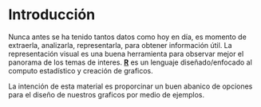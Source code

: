 # Introducción

Nunca antes se ha tenido tantos datos como hoy en día, 
es momento de extraerla, analizarla, representarla, para obtener información útil. La representación visual es una buena herramienta para observar mejor el panorama de los temas de interes. [**R**](https://www.r-project.org/) es un lenguaje diseñado/enfocado al computo estadístico y creación de graficos.

La intención de esta material es proporcinar un buen abanico de opciones para el diseño de nuestros graficos por medio de ejemplos.



```{tableofcontents}
```
